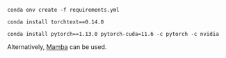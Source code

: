 `conda env create -f requirements.yml`

`conda install torchtext==0.14.0`

`conda install pytorch==1.13.0 pytorch-cuda=11.6 -c pytorch -c nvidia`

Alternatively, [Mamba](https://github.com/mamba-org/mamba) can be used.
